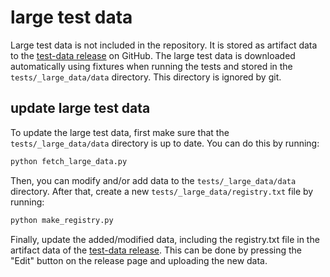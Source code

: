 # large test data

Large test data is not included in the repository. It is stored as artifact data to the [test-data release](https://github.com/Deltares-research/HydroFlows/releases/tag/test-data) on GitHub. The large test data is downloaded automatically using fixtures when running the tests and stored in the `tests/_large_data/data` directory. This directory is ignored by git.

## update large test data

To update the large test data, first make sure that the `tests/_large_data/data` directory is up to date. You can do this by running:

```bash
python fetch_large_data.py
```

Then, you can modify and/or add data to the `tests/_large_data/data` directory.
After that, create a new `tests/_large_data/registry.txt` file by running:

```bash
python make_registry.py
```

Finally, update the added/modified data, including the registry.txt file in the artifact data of the [test-data release](https://github.com/Deltares-research/HydroFlows/releases/tag/test-data).
This can be done by pressing the "Edit" button on the release page and uploading the new data.
